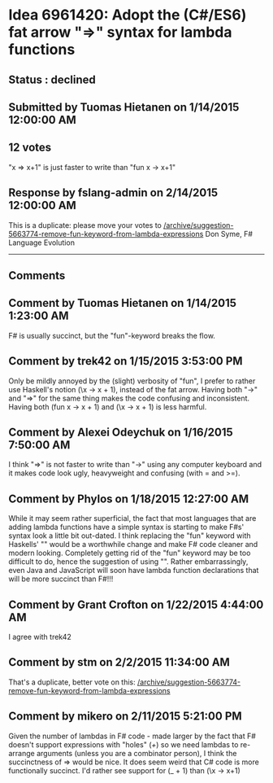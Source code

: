 # Idea 6961420: Adopt the (C#/ES6) fat arrow "=>" syntax for lambda functions #

## Status : declined

## Submitted by Tuomas Hietanen on 1/14/2015 12:00:00 AM

## 12 votes

"x => x+1" is just faster to write than "fun x -> x+1"



## Response by fslang-admin on 2/14/2015 12:00:00 AM

This is a duplicate: please move your votes to [/archive/suggestion-5663774-remove-fun-keyword-from-lambda-expressions](/archive/suggestion-5663774-remove-fun-keyword-from-lambda-expressions.md)
Don Syme, F# Language Evolution

------------------------
## Comments


## Comment by Tuomas Hietanen on 1/14/2015 1:23:00 AM
F# is usually succinct, but the "fun"-keyword breaks the flow.


## Comment by trek42 on 1/15/2015 3:53:00 PM
Only be mildly annoyed by the (slight) verbosity of "fun", I prefer to rather use Haskell's notion (\x -> x + 1), instead of the fat arrow.
Having both "->" and "=>" for the same thing makes the code confusing and inconsistent. Having both (fun x -> x + 1) and (\x -> x + 1) is less harmful.


## Comment by Alexei Odeychuk on 1/16/2015 7:50:00 AM
I think "=>" is not faster to write than "->" using any computer keyboard and it makes code look ugly, heavyweight and confusing (with = and >=).


## Comment by Phylos on 1/18/2015 12:27:00 AM
While it may seem rather superficial, the fact that most languages that are adding lambda functions have a simple syntax is starting to make F#s' syntax look a little bit out-dated. I think replacing the "fun" keyword with Haskells' "\" would be a worthwhile change and make F# code cleaner and modern looking. Completely getting rid of the "fun" keyword may be too difficult to do, hence the suggestion of using "\".
Rather embarrassingly, even Java and JavaScript will soon have lambda function declarations that will be more succinct than F#!!!


## Comment by Grant Crofton on 1/22/2015 4:44:00 AM
I agree with trek42


## Comment by stm on 2/2/2015 11:34:00 AM
That's a duplicate, better vote on this:
[/archive/suggestion-5663774-remove-fun-keyword-from-lambda-expressions](/archive/suggestion-5663774-remove-fun-keyword-from-lambda-expressions.md)


## Comment by mikero on 2/11/2015 5:21:00 PM
Given the number of lambdas in F# code - made larger by the fact that F# doesn't support expressions with "holes" (_+_) so we need lambdas to re-arrange arguments (unless you are a combinator person), I think the succinctness of => would be nice. It does seem weird that C# code is more functionally succinct. I'd rather see support for (_ + 1) than (\x -> x+1)

